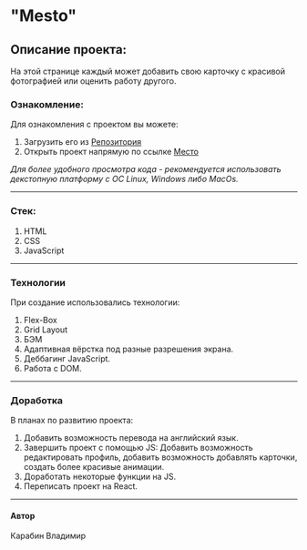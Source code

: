 # "Mesto"

## Описание проекта:
На этой странице каждый может добавить свою карточку
с красивой фотографией или оценить работу другого. 



### Ознакомление:
Для ознакомления с проектом вы можете:
1. Загрузить его из [Репозитория](https://github.com/acid3More/mesto-project)
2. Открыть проект напрямую по ссылке [Место](https://acid3more.github.io/mesto-project/)

*Для более удобного просмотра кода - рекомендуется использовать декстопную платформу с ОС Linux, Windows либо MacOs.*
____

### Стек:
1. HTML
2. CSS
3. JavaScript
____

### Технологии
При создание использовались технологии:
1. Flex-Box
2. Grid Layout
3. БЭМ
4. Адаптивная вёрстка под разные разрешения экрана.
5. Деббагинг JavaScript.
6. Работа с DOM.
____

### Доработка
В планах по развитию проекта:
1. Добавить возможность перевода на английский язык.
2. Завершить проект с помощью JS:
   Добавить возможность редактировать профиль,
   добавить возможность добавлять карточки,
   создать более красивые анимации.
3. Доработать некоторые функции на JS.
4. Переписать проект на React. 
____
#### Автор 
Карабин Владимир
